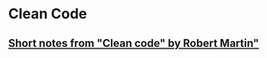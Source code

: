 # Clean Code

## [Short notes from "Clean code" by Robert Martin"](robert-martin-clean-code/list.md)